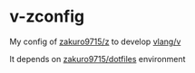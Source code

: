 # v-zconfig

My config of [zakuro9715/z](https://github.com/zakuro9715/z) to develop [vlang/v](https://github.com/vlang/v)

It depends on [zakuro9715/dotfiles](https://github.com/zakuro9715/dotfiles) environment
